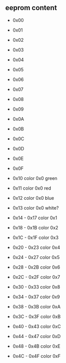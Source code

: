 eeprom content
--
- 0x00
- 0x01
- 0x02
- 0x03
- 0x04
- 0x05
- 0x06
- 0x07
- 0x08
- 0x09
- 0x0A
- 0x0B
- 0x0C
- 0x0D
- 0x0E
- 0x0F

- 0x10 color 0x0 green
- 0x11 color 0x0 red
- 0x12 color 0x0 blue
- 0x13 color 0x0 white? 

- 0x14 - 0x17 color 0x1
- 0x18 - 0x1B color 0x2
- 0x1C - 0x1F color 0x3
- 0x20 - 0x23 color 0x4
- 0x24 - 0x27 color 0x5
- 0x28 - 0x2B color 0x6
- 0x2C - 0x2F color 0x7
- 0x30 - 0x33 color 0x8
- 0x34 - 0x37 color 0x9
- 0x38 - 0x3B color 0xA
- 0x3C - 0x3F color 0xB
- 0x40 - 0x43 color 0xC
- 0x44 - 0x47 color 0xD
- 0x48 - 0x4B color 0xE
- 0x4C - 0x4F color 0xF
